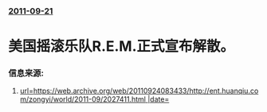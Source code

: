 ### [2011-09-21](/news/2011/09/21/index.md)

##### 
# 美国摇滚乐队R.E.M.正式宣布解散。 




### 信息来源:

1. [url=https://web.archive.org/web/20110924083433/http://ent.huanqiu.com/zongyi/world/2011-09/2027411.html |date= ](http://ent.huanqiu.com/zongyi/world/2011-09/2027411.html)
